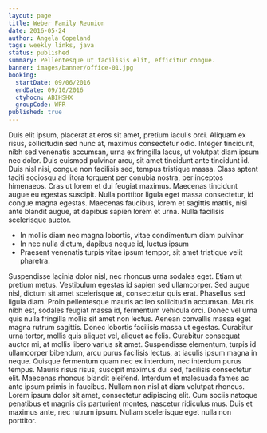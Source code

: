 ```yaml
---
layout: page
title: Weber Family Reunion
date: 2016-05-24
author: Angela Copeland
tags: weekly links, java
status: published
summary: Pellentesque ut facilisis elit, efficitur congue.
banner: images/banner/office-01.jpg
booking:
  startDate: 09/06/2016
  endDate: 09/10/2016
  ctyhocn: ABIHSHX
  groupCode: WFR
published: true
---
```

Duis elit ipsum, placerat at eros sit amet, pretium iaculis orci. Aliquam ex risus, sollicitudin sed nunc at, maximus consectetur odio. Integer tincidunt, nibh sed venenatis accumsan, urna ex fringilla lacus, ut volutpat diam ipsum nec dolor. Duis euismod pulvinar arcu, sit amet tincidunt ante tincidunt id. Duis nisl nisi, congue non facilisis sed, tempus tristique massa. Class aptent taciti sociosqu ad litora torquent per conubia nostra, per inceptos himenaeos. Cras ut lorem et dui feugiat maximus. Maecenas tincidunt augue eu egestas suscipit. Nulla porttitor ligula eget massa consectetur, id congue magna egestas. Maecenas faucibus, lorem et sagittis mattis, nisi ante blandit augue, at dapibus sapien lorem et urna. Nulla facilisis scelerisque auctor.

* In mollis diam nec magna lobortis, vitae condimentum diam pulvinar
* In nec nulla dictum, dapibus neque id, luctus ipsum
* Praesent venenatis turpis vitae ipsum tempor, sit amet tristique velit pharetra.

Suspendisse lacinia dolor nisl, nec rhoncus urna sodales eget. Etiam ut pretium metus. Vestibulum egestas id sapien sed ullamcorper. Sed augue nisl, dictum sit amet scelerisque at, consectetur quis erat. Phasellus sed ligula diam. Proin pellentesque mauris ac leo sollicitudin accumsan. Mauris nibh est, sodales feugiat massa id, fermentum vehicula orci. Donec vel urna quis nulla fringilla mollis sit amet non lectus. Aenean convallis massa eget magna rutrum sagittis. Donec lobortis facilisis massa ut egestas. Curabitur urna tortor, mollis quis aliquet vel, aliquet ac felis.
Curabitur consequat auctor mi, at mollis libero varius sit amet. Suspendisse elementum, turpis id ullamcorper bibendum, arcu purus facilisis lectus, at iaculis ipsum magna in neque. Quisque fermentum quam nec ex interdum, nec interdum purus tempus. Mauris risus risus, suscipit maximus dui sed, facilisis consectetur elit. Maecenas rhoncus blandit eleifend. Interdum et malesuada fames ac ante ipsum primis in faucibus. Nullam non nisl at diam volutpat rhoncus. Lorem ipsum dolor sit amet, consectetur adipiscing elit. Cum sociis natoque penatibus et magnis dis parturient montes, nascetur ridiculus mus. Duis et maximus ante, nec rutrum ipsum. Nullam scelerisque eget nulla non porttitor.
